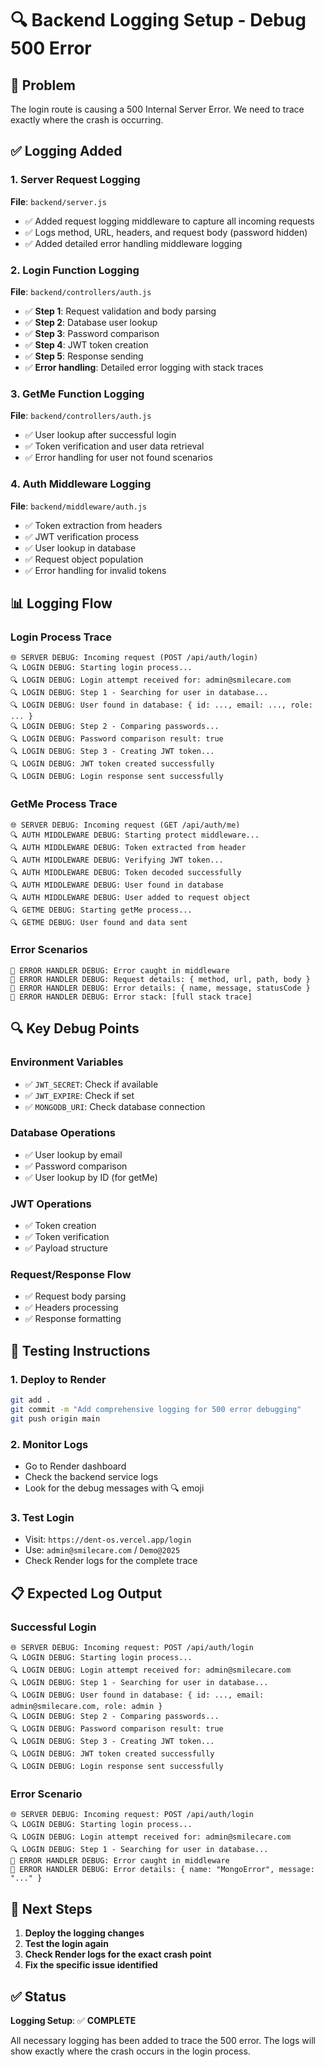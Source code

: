 # 🔍 Backend Logging Setup - Debug 500 Error

## 🎯 **Problem**
The login route is causing a 500 Internal Server Error. We need to trace exactly where the crash is occurring.

## ✅ **Logging Added**

### **1. Server Request Logging**
**File**: `backend/server.js`
- ✅ Added request logging middleware to capture all incoming requests
- ✅ Logs method, URL, headers, and request body (password hidden)
- ✅ Added detailed error handling middleware logging

### **2. Login Function Logging**
**File**: `backend/controllers/auth.js`
- ✅ **Step 1**: Request validation and body parsing
- ✅ **Step 2**: Database user lookup
- ✅ **Step 3**: Password comparison
- ✅ **Step 4**: JWT token creation
- ✅ **Step 5**: Response sending
- ✅ **Error handling**: Detailed error logging with stack traces

### **3. GetMe Function Logging**
**File**: `backend/controllers/auth.js`
- ✅ User lookup after successful login
- ✅ Token verification and user data retrieval
- ✅ Error handling for user not found scenarios

### **4. Auth Middleware Logging**
**File**: `backend/middleware/auth.js`
- ✅ Token extraction from headers
- ✅ JWT verification process
- ✅ User lookup in database
- ✅ Request object population
- ✅ Error handling for invalid tokens

## 📊 **Logging Flow**

### **Login Process Trace**
```
🌐 SERVER DEBUG: Incoming request (POST /api/auth/login)
🔍 LOGIN DEBUG: Starting login process...
🔍 LOGIN DEBUG: Login attempt received for: admin@smilecare.com
🔍 LOGIN DEBUG: Step 1 - Searching for user in database...
🔍 LOGIN DEBUG: User found in database: { id: ..., email: ..., role: ... }
🔍 LOGIN DEBUG: Step 2 - Comparing passwords...
🔍 LOGIN DEBUG: Password comparison result: true
🔍 LOGIN DEBUG: Step 3 - Creating JWT token...
🔍 LOGIN DEBUG: JWT token created successfully
🔍 LOGIN DEBUG: Login response sent successfully
```

### **GetMe Process Trace**
```
🌐 SERVER DEBUG: Incoming request (GET /api/auth/me)
🔍 AUTH MIDDLEWARE DEBUG: Starting protect middleware...
🔍 AUTH MIDDLEWARE DEBUG: Token extracted from header
🔍 AUTH MIDDLEWARE DEBUG: Verifying JWT token...
🔍 AUTH MIDDLEWARE DEBUG: Token decoded successfully
🔍 AUTH MIDDLEWARE DEBUG: User found in database
🔍 AUTH MIDDLEWARE DEBUG: User added to request object
🔍 GETME DEBUG: Starting getMe process...
🔍 GETME DEBUG: User found and data sent
```

### **Error Scenarios**
```
🚨 ERROR HANDLER DEBUG: Error caught in middleware
🚨 ERROR HANDLER DEBUG: Request details: { method, url, path, body }
🚨 ERROR HANDLER DEBUG: Error details: { name, message, statusCode }
🚨 ERROR HANDLER DEBUG: Error stack: [full stack trace]
```

## 🔍 **Key Debug Points**

### **Environment Variables**
- ✅ `JWT_SECRET`: Check if available
- ✅ `JWT_EXPIRE`: Check if set
- ✅ `MONGODB_URI`: Check database connection

### **Database Operations**
- ✅ User lookup by email
- ✅ Password comparison
- ✅ User lookup by ID (for getMe)

### **JWT Operations**
- ✅ Token creation
- ✅ Token verification
- ✅ Payload structure

### **Request/Response Flow**
- ✅ Request body parsing
- ✅ Headers processing
- ✅ Response formatting

## 🧪 **Testing Instructions**

### **1. Deploy to Render**
```bash
git add .
git commit -m "Add comprehensive logging for 500 error debugging"
git push origin main
```

### **2. Monitor Logs**
- Go to Render dashboard
- Check the backend service logs
- Look for the debug messages with 🔍 emoji

### **3. Test Login**
- Visit: `https://dent-os.vercel.app/login`
- Use: `admin@smilecare.com` / `Demo@2025`
- Check Render logs for the complete trace

## 📋 **Expected Log Output**

### **Successful Login**
```
🌐 SERVER DEBUG: Incoming request: POST /api/auth/login
🔍 LOGIN DEBUG: Starting login process...
🔍 LOGIN DEBUG: Login attempt received for: admin@smilecare.com
🔍 LOGIN DEBUG: Step 1 - Searching for user in database...
🔍 LOGIN DEBUG: User found in database: { id: ..., email: admin@smilecare.com, role: admin }
🔍 LOGIN DEBUG: Step 2 - Comparing passwords...
🔍 LOGIN DEBUG: Password comparison result: true
🔍 LOGIN DEBUG: Step 3 - Creating JWT token...
🔍 LOGIN DEBUG: JWT token created successfully
🔍 LOGIN DEBUG: Login response sent successfully
```

### **Error Scenario**
```
🌐 SERVER DEBUG: Incoming request: POST /api/auth/login
🔍 LOGIN DEBUG: Starting login process...
🔍 LOGIN DEBUG: Login attempt received for: admin@smilecare.com
🔍 LOGIN DEBUG: Step 1 - Searching for user in database...
🚨 ERROR HANDLER DEBUG: Error caught in middleware
🚨 ERROR HANDLER DEBUG: Error details: { name: "MongoError", message: "..." }
```

## 🎯 **Next Steps**

1. **Deploy the logging changes**
2. **Test the login again**
3. **Check Render logs for the exact crash point**
4. **Fix the specific issue identified**

## ✅ **Status**

**Logging Setup**: ✅ **COMPLETE**

All necessary logging has been added to trace the 500 error. The logs will show exactly where the crash occurs in the login process.
